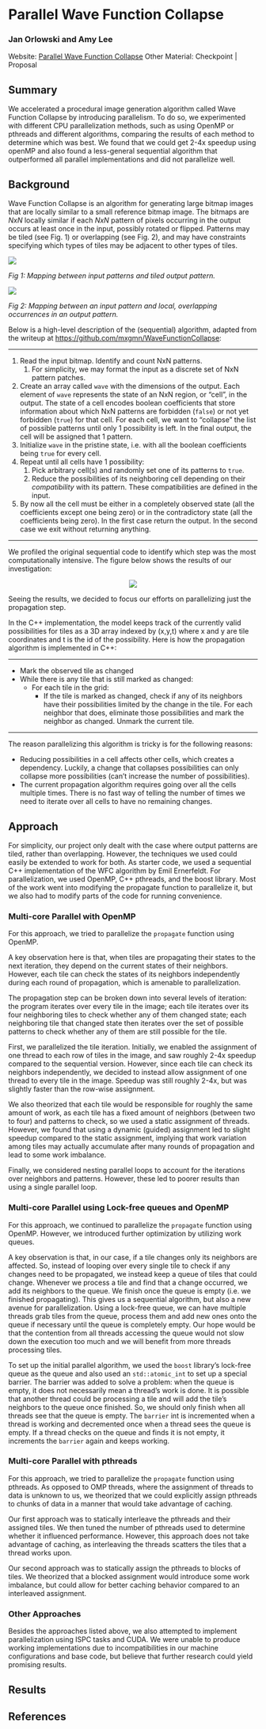 # Parallel Wave Function Collapse

### Jan Orlowski and Amy Lee
Website: [Parallel Wave Function Collapse](https://amylh.github.io/WaveCollapseGen/)
Other Material: Checkpoint | Proposal

## Summary

We accelerated a procedural image generation algorithm called Wave Function Collapse by introducing parallelism. To do so, we experimented with different CPU parallelization methods, such as using OpenMP or pthreads and different algorithms, comparing the results of each method to determine which was best. We found that we could get 2-4x speedup using openMP and also found a less-general sequential algorithm that outperformed all parallel implementations and did not parallelize well.

## Background

Wave Function Collapse is an algorithm for generating large bitmap images that are locally similar to a small reference bitmap image. The bitmaps are _NxN_ locally similar if each _NxN_ pattern of pixels occurring in the output occurs at least once in the input, possibly rotated or flipped. Patterns may be tiled (see Fig. 1) or overlapping (see Fig. 2), and may have constraints specifying which types of tiles may be adjacent to other types of tiles.

<p align="center">
  <p><img src="https://raw.githubusercontent.com/mxgmn/Blog/master/resources/wfc-summer-1.png"/></p>
  <i>Fig 1: Mapping between input patterns and tiled output pattern.</i>
</p>

<p align="center">
  <p><img src="https://raw.githubusercontent.com/mxgmn/Blog/master/resources/wfc-patterns.png"/></p>
  <i>Fig 2: Mapping between an input pattern and local, overlapping occurrences in an output pattern.</i>
</p>

Below is a high-level description of the (sequential) algorithm, adapted from the writeup at https://github.com/mxgmn/WaveFunctionCollapse:

---
1. Read the input bitmap. Identify and count NxN patterns.
   1. For simplicity, we may format the input as a discrete set of NxN pattern patches.
2. Create an array called `wave` with the dimensions of the output. Each element of `wave` represents the state of an NxN region, or “cell”, in the output. The state of a cell encodes boolean coefficients that store information about which NxN patterns are forbidden (`false`) or not yet forbidden (`true`) for that cell. For each cell, we want to “collapse” the list of possible patterns until only 1 possibility is left. In the final output, the cell will be assigned that 1 pattern.
3. Initialize `wave` in the pristine state, i.e. with all the boolean coefficients being `true` for every cell.
4. Repeat until all cells have 1 possibility:
   1. Pick arbitrary cell(s) and randomly set one of its patterns to `true`.
   2. Reduce the possibilities of its neighboring cell depending on their _compatibility_ with its pattern. These compatibilities are defined in the input.
5. By now all the cell must be either in a completely observed state (all the coefficients except one being zero) or in the contradictory state (all the coefficients being zero). In the first case return the output. In the second case we exit without returning anything.
---

We profiled the original sequential code to identify which step was the most computationally intensive. The figure below shows the results of our investigation:

<p align="center">
  <img src="https://raw.githubusercontent.com/amylh/WaveCollapseGen/master/texts/graph-profiling.png"/>
</p>

Seeing the results, we decided to focus our efforts on parallelizing just the propagation step. 

In the C++ implementation, the model keeps track of the currently valid possibilities for tiles as a 3D array indexed by (x,y,t) where x and y are tile coordinates and t is the id of the possibility. 
Here is how the propagation algorithm is implemented in C++:

---
- Mark the observed tile as changed
- While there is any tile that is still marked as changed:
  - For each tile in the grid:
    - If the tile is marked as changed, check if any of its neighbors have their possibilities limited by the change in the tile. For each neighbor that does, eliminate those possibilities and mark the neighbor as changed. Unmark the current tile.
---

The reason parallelizing this algorithm is tricky is for the following reasons:
- Reducing possibilities in a cell affects other cells, which creates a dependency. Luckily, a change that collapses possibilities can only collapse more possibilities (can’t increase the number of possibilities). 
- The current propagation algorithm requires going over all the cells multiple times. There is no fast way of telling the number of times we need to iterate over all cells to have no remaining changes.

## Approach

For simplicity, our project only dealt with the case where output patterns are tiled, rather than overlapping. However, the techniques we used could easily be extended to work for both.
As starter code, we used a sequential C++ implementation of the WFC algorithm by Emil Ernerfeldt. For parallelization, we used OpenMP, C++ pthreads, and the boost library. Most of the work went into modifying the propagate function to parallelize it, but we also had to modify parts of the code for running convenience.

### Multi-core Parallel with OpenMP

For this approach, we tried to parallelize the `propagate` function using OpenMP.

A key observation here is that, when tiles are propagating their states to the next iteration, they depend on the current states of their neighbors. However, each tile can check the states of its neighbors independently during each round of propagation, which is amenable to parallelization.

The propagation step can be broken down into several levels of iteration: the program iterates over every tile in the image; each tile iterates over its four neighboring tiles to check whether any of them changed state; each neighboring tile that changed state then iterates over the set of possible patterns to check whether any of them are still possible for the tile.

First, we parallelized the tile iteration. Initially, we enabled the assignment of one thread to each row of tiles in the image, and saw roughly 2-4x speedup compared to the sequential version. However, since each tile can check its neighbors independently, we decided to instead allow assignment of one thread to every tile in the image. Speedup was still roughly 2-4x, but was slightly faster than the row-wise assignment. 

We also theorized that each tile would be responsible for roughly the same amount of work, as each tile has a fixed amount of neighbors (between two to four) and patterns to check, so we used a static assignment of threads. However, we found that using a dynamic (guided) assignment led to slight speedup compared to the static assignment, implying that work variation among tiles may actually accumulate after many rounds of propagation and lead to some work imbalance. 

Finally, we considered nesting parallel loops to account for the iterations over neighbors and patterns. However, these led to poorer results than using a single parallel loop.

### Multi-core Parallel using Lock-free queues and OpenMP

For this approach, we continued to parallelize the `propagate` function using OpenMP. However, we introduced further optimization by utilizing work queues.

A key observation is that, in our case, if a tile changes only its neighbors are affected. So, instead of looping over every single tile to check if any changes need to be propagated, we instead keep a queue of tiles that could change. Whenever we process a tile and find that a change occurred, we add its neighbors to the queue. We finish once the queue is empty (i.e. we finished propagating). This gives us a sequential algorithm, but also a new avenue for parallelization. Using a lock-free queue, we can have multiple threads grab tiles from the queue, process them and add new ones onto the queue if necessary until the queue is completely empty. Our hope would be that the contention from all threads accessing the queue would not slow down the execution too much and we will benefit from more threads processing tiles.

To set up the initial parallel algorithm, we used the `boost` library’s lock-free queue as the queue and also used an `std::atomic_int` to set up a special barrier. The barrier was added to solve a problem: when the queue is empty, it does not necessarily mean a thread’s work is done. It is possible that another thread could be processing a tile and will add the tile’s neighbors to the queue once finished. So, we should only finish when all threads see that the queue is empty. The `barrier` int is incremented when a thread is working and decremented once when a thread sees the queue is empty. If a thread checks on the queue and finds it is not empty, it increments the `barrier` again and keeps working.

### Multi-core Parallel with pthreads

For this approach, we tried to parallelize the `propagate` function using pthreads. As opposed to OMP threads, where the assignment of threads to data is unknown to us, we theorized that we could explicitly assign pthreads to chunks of data in a manner that would take advantage of caching.

Our first approach was to statically interleave the pthreads and their assigned tiles. We then tuned the number of pthreads used to determine whether it influenced performance. However, this approach does not take advantage of caching, as interleaving the threads scatters the tiles that a thread works upon.

Our second approach was to statically assign the pthreads to blocks of tiles. We theorized that a blocked assignment would introduce some work imbalance, but could allow for better caching behavior compared to an interleaved assignment.

### Other Approaches

Besides the approaches listed above, we also attempted to implement parallelization using ISPC tasks and CUDA. We were unable to produce working implementations due to incompatibilities in our machine configurations and base code, but believe that further research could yield promising results.

## Results


## References

